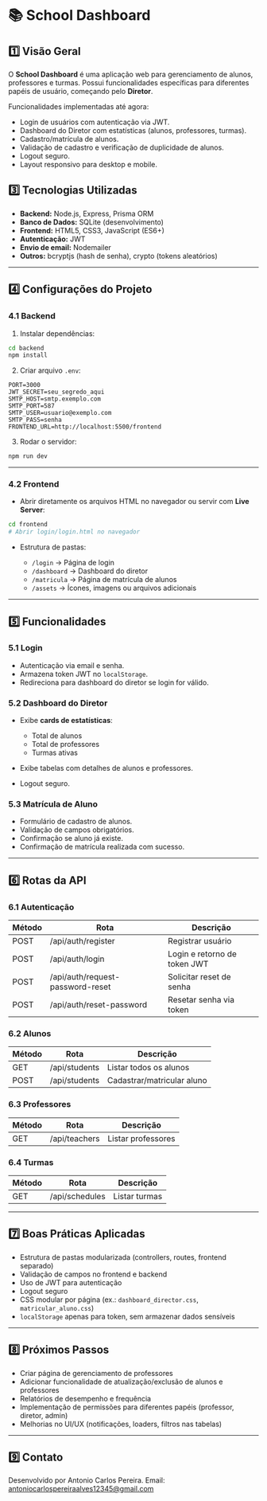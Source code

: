 # 📚 School Dashboard

## 1️⃣ Visão Geral
O **School Dashboard** é uma aplicação web para gerenciamento de alunos, professores e turmas. Possui funcionalidades específicas para diferentes papéis de usuário, começando pelo **Diretor**.

Funcionalidades implementadas até agora:

- Login de usuários com autenticação via JWT.
- Dashboard do Diretor com estatísticas (alunos, professores, turmas).
- Cadastro/matrícula de alunos.
- Validação de cadastro e verificação de duplicidade de alunos.
- Logout seguro.
- Layout responsivo para desktop e mobile.


## 3️⃣ Tecnologias Utilizadas

- **Backend:** Node.js, Express, Prisma ORM
- **Banco de Dados:** SQLite (desenvolvimento)
- **Frontend:** HTML5, CSS3, JavaScript (ES6+)
- **Autenticação:** JWT
- **Envio de email:** Nodemailer
- **Outros:** bcryptjs (hash de senha), crypto (tokens aleatórios)

---

## 4️⃣ Configurações do Projeto

### 4.1 Backend

1. Instalar dependências:
```bash
cd backend
npm install
````

2. Criar arquivo `.env`:

```env
PORT=3000
JWT_SECRET=seu_segredo_aqui
SMTP_HOST=smtp.exemplo.com
SMTP_PORT=587
SMTP_USER=usuario@exemplo.com
SMTP_PASS=senha
FRONTEND_URL=http://localhost:5500/frontend
```

3. Rodar o servidor:

```bash
npm run dev
```

---

### 4.2 Frontend

* Abrir diretamente os arquivos HTML no navegador ou servir com **Live Server**:

```bash
cd frontend
# Abrir login/login.html no navegador
```

* Estrutura de pastas:

  * `/login` → Página de login
  * `/dashboard` → Dashboard do diretor
  * `/matricula` → Página de matrícula de alunos
  * `/assets` → Ícones, imagens ou arquivos adicionais

---

## 5️⃣ Funcionalidades

### 5.1 Login

* Autenticação via email e senha.
* Armazena token JWT no `localStorage`.
* Redireciona para dashboard do diretor se login for válido.

### 5.2 Dashboard do Diretor

* Exibe **cards de estatísticas**:

  * Total de alunos
  * Total de professores
  * Turmas ativas
* Exibe tabelas com detalhes de alunos e professores.
* Logout seguro.

### 5.3 Matrícula de Aluno

* Formulário de cadastro de alunos.
* Validação de campos obrigatórios.
* Confirmação se aluno já existe.
* Confirmação de matrícula realizada com sucesso.

---

## 6️⃣ Rotas da API

### 6.1 Autenticação

| Método | Rota                             | Descrição                    |
| ------ | -------------------------------- | ---------------------------- |
| POST   | /api/auth/register               | Registrar usuário            |
| POST   | /api/auth/login                  | Login e retorno de token JWT |
| POST   | /api/auth/request-password-reset | Solicitar reset de senha     |
| POST   | /api/auth/reset-password         | Resetar senha via token      |

### 6.2 Alunos

| Método | Rota          | Descrição                  |
| ------ | ------------- | -------------------------- |
| GET    | /api/students | Listar todos os alunos     |
| POST   | /api/students | Cadastrar/matricular aluno |

### 6.3 Professores

| Método | Rota          | Descrição          |
| ------ | ------------- | ------------------ |
| GET    | /api/teachers | Listar professores |

### 6.4 Turmas

| Método | Rota           | Descrição     |
| ------ | -------------- | ------------- |
| GET    | /api/schedules | Listar turmas |

---

## 7️⃣ Boas Práticas Aplicadas

* Estrutura de pastas modularizada (controllers, routes, frontend separado)
* Validação de campos no frontend e backend
* Uso de JWT para autenticação
* Logout seguro
* CSS modular por página (ex.: `dashboard_director.css`, `matricular_aluno.css`)
* `localStorage` apenas para token, sem armazenar dados sensíveis

---

## 8️⃣ Próximos Passos

* Criar página de gerenciamento de professores
* Adicionar funcionalidade de atualização/exclusão de alunos e professores
* Relatórios de desempenho e frequência
* Implementação de permissões para diferentes papéis (professor, diretor, admin)
* Melhorias no UI/UX (notificações, loaders, filtros nas tabelas)

---

## 9️⃣ Contato

Desenvolvido por Antonio Carlos Pereira.
Email: [antoniocarlospereiraalves12345@gmail.com](mailto:antoniocarlospereiraalves12345@gmail.com)

